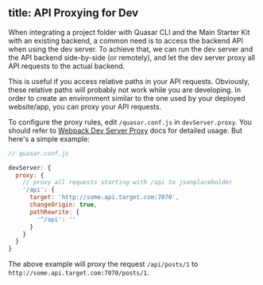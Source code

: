 title: API Proxying for Dev
---
When integrating a project folder with Quasar CLI and the Main Starter Kit with an existing backend, a common need is to access the backend API when using the dev server. To achieve that, we can run the dev server and the API backend side-by-side (or remotely), and let the dev server proxy all API requests to the actual backend.

This is useful if you access relative paths in your API requests. Obviously, these relative paths will probably not work while you are developing. In order to create an environment similar to the one used by your deployed website/app, you can proxy your API requests.

To configure the proxy rules, edit `/quasar.conf.js` in `devServer.proxy`. You should refer to [Webpack Dev Server Proxy](https://webpack.js.org/configuration/dev-server/#devserver-proxy) docs for detailed usage. But here's a simple example:

``` js
// quasar.conf.js

devServer: {
  proxy: {
    // proxy all requests starting with /api to jsonplaceholder
    '/api': {
      target: 'http://some.api.target.com:7070',
      changeOrigin: true,
      pathRewrite: {
        '^/api': ''
      }
    }
  }
}
```

The above example will proxy the request `/api/posts/1` to `http://some.api.target.com:7070/posts/1`.
